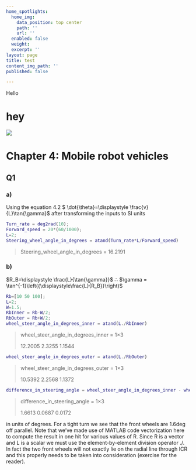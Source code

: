 ```yaml
---
home_spotlights:
  home_img:
    data_position: top center
    path: ''
    url: ''
  enabled: false
  weight: 
  excerpt: ''
layout: page
title: test
content_img_path: ''
published: false

---
```

Hello

# hey


<img src="https://render.githubusercontent.com/render/math?math=e^{i \pi} = -1">


# Chapter 4: Mobile robot vehicles

## Q1
### a)
Using the equation 4.2 $ \dot{\theta}=\displaystyle \frac{v}{L}\tan{\gamma}$ after transforming the inputs to SI units

```matlab
Turn_rate = deg2rad(10);
Forward_speed = 20*(60/1000);
L=2;
Steering_wheel_angle_in_degrees = atand(Turn_rate*L/Forward_speed)
```
> Steering\_wheel\_angle\_in\_degrees = 16.2191

### b)
$R_B=\displaystyle \frac{L}{\tan{\gamma}}$  $\therefore$ $\gamma = \tan^{-1}\left({\displaystyle\frac{L}{R_B}}\right)$

```matlab
Rb=[10 50 100];
L=2;
W=1.5;
RbInner = Rb-W/2;
RbOuter = Rb+W/2;
wheel_steer_angle_in_degrees_inner = atand(L./RbInner)
```
>wheel\_steer\_angle\_in\_degrees\_inner = 1×3
>
>   12.2005    2.3255    1.1544
   
   
```matlab
wheel_steer_angle_in_degrees_outer = atand(L./RbOuter)
```
>wheel\_steer\_angle\_in\_degrees\_outer = 1×3
>
>   10.5392    2.2568    1.1372
   
```matlab
difference_in_steering_angle = wheel_steer_angle_in_degrees_inner - wheel_steer_angle_in_degrees_outer
```
>difference_in_steering_angle = 1×3
>
>    1.6613    0.0687    0.0172

in units of degrees. For a tight turn we see that the front wheels are 1.6deg off parallel. Note that we’ve made use of MATLAB code vectorization here to compute the result in one hit for various values of R. Since R is a vector and L is a scalar we must use the element-by-element division operator ./. In fact the two front wheels will not exactly lie on the radial line through ICR and this properly needs to be taken into consideration (exercise for the reader). 
